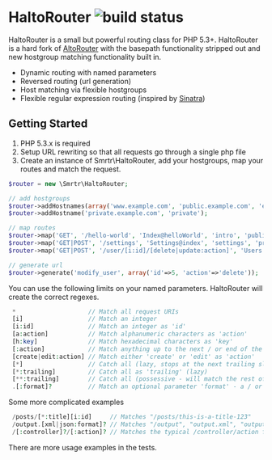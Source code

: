 HaltoRouter ![build status](https://travis-ci.org/smrtr/HaltoRouter.png)
===========

HaltoRouter is a small but powerful routing class for PHP 5.3+. HaltoRouter is a hard fork of
[AltoRouter](https://github.com/dannyvankooten/AltoRouter) with the basepath functionality stripped out
and new hostgroup matching functionality built in.

 - Dynamic routing with named parameters
 - Reversed routing (url generation)
 - Host matching via flexible hostgroups
 - Flexible regular expression routing (inspired by [Sinatra](http://www.sinatrarb.com))

## Getting Started

 1. PHP 5.3.x is required
 2. Setup URL rewriting so that all requests go through a single php file
 3. Create an instance of Smrtr\HaltoRouter, add your hostgroups, map your routes and match the request.

```php
$router = new \Smrtr\HaltoRouter;

// add hostgroups
$router->addHostnames(array('www.example.com', 'public.example.com', 'example.com'), 'public');
$router->addHostname('private.example.com', 'private');

// map routes
$router->map('GET', '/hello-world', 'Index@helloWorld', 'intro', 'public');
$router->map('GET|POST', '/settings', 'Settings@index', 'settings', 'private');
$router->map('GET|POST', '/user/[i:id]/[delete|update:action]', 'Users', 'modify_user', 'private');

// generate url
$router->generate('modify_user', array('id'=>5, 'action'=>'delete'));
```

You can use the following limits on your named parameters. HaltoRouter will create the correct regexes.
```php
 *                    // Match all request URIs
 [i]                  // Match an integer
 [i:id]               // Match an integer as 'id'
 [a:action]           // Match alphanumeric characters as 'action'
 [h:key]              // Match hexadecimal characters as 'key'
 [:action]            // Match anything up to the next / or end of the URI as 'action'
 [create|edit:action] // Match either 'create' or 'edit' as 'action'
 [*]                  // Catch all (lazy, stops at the next trailing slash)
 [*:trailing]         // Catch all as 'trailing' (lazy)
 [**:trailing]        // Catch all (possessive - will match the rest of the URI)
 .[:format]?          // Match an optional parameter 'format' - a / or . before the block is also optional
```

Some more complicated examples

```php
 /posts/[*:title][i:id]     // Matches "/posts/this-is-a-title-123"
 /output.[xml|json:format]? // Matches "/output", "output.xml", "output.json"
 /[:controller]?/[:action]? // Matches the typical /controller/action format
```

There are more usage examples in the tests.
